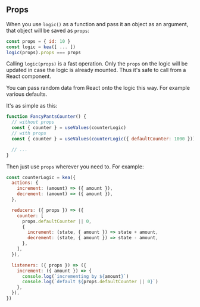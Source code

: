 ## Props

When you use `logic()` as a function and pass it an object as an argument, that object will be saved
as `props`:

```javascript
const props = { id: 10 }
const logic = kea([ ... ])
logic(props).props === props
```

Calling `logic(props)` is a fast operation. Only the `props` on the logic will be updated in case the
logic is already mounted. Thus it's safe to call from a React component.

You can pass random data from React onto the logic this way. For example various defaults.

It's as simple as this:

```jsx
function FancyPantsCounter() {
  // without props
  const { counter } = useValues(counterLogic)
  // with props
  const { counter } = useValues(counterLogic({ defaultCounter: 1000 }))

  // ...
}
```

Then just use `props` wherever you need to. For example:

```javascript
const counterLogic = kea({
  actions: {
    increment: (amount) => ({ amount }),
    decrement: (amount) => ({ amount }),
  },

  reducers: ({ props }) => ({
    counter: [
      props.defaultCounter || 0,
      {
        increment: (state, { amount }) => state + amount,
        decrement: (state, { amount }) => state - amount,
      },
    ],
  }),

  listeners: ({ props }) => ({
    increment: ({ amount }) => {
      console.log(`incrementing by ${amount}`)
      console.log(`default ${props.defaultCounter || 0}`)
    },
  }),
})
```
